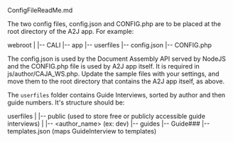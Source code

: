 ConfigFileReadMe.md

The two config files, config.json and CONFIG.php are to be placed at the root
directory of the A2J app.  For example:

webroot
  |
  |-- CALI
      |-- app
      |-- userfiles
      |-- config.json
      |-- CONFIG.php

  The config.json is used by the Document Assembly API served by
  NodeJS and the CONFIG.php file is used by A2J app itself.
  It is required in js/author/CAJA_WS.php.  Update the sample files
  with your settings, and move them to the root directory that contains
  the A2J app itself, as above.

  The `userfiles` folder contains Guide Interviews, sorted by author and then guide numbers.  It's structure should be:

  userfiles
    |
    |-- public (used to store free or publicly accessible guide interviews)
    |
    |-- <author_name> (ex: dev)
              |-- guides
                    |-- Guide###
                        |-- templates.json (maps GuideInterview to templates)



